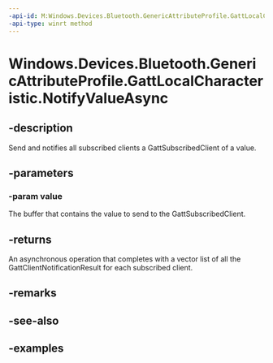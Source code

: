 ```yaml
---
-api-id: M:Windows.Devices.Bluetooth.GenericAttributeProfile.GattLocalCharacteristic.NotifyValueAsync(Windows.Storage.Streams.IBuffer)
-api-type: winrt method
---
```


<!-- Method syntax.
public IAsyncOperation<IVectorView<GattClientNotificationResult>> GattLocalCharacteristic.NotifyValueAsync(IBuffer value)
-->

# Windows.Devices.Bluetooth.GenericAttributeProfile.GattLocalCharacteristic.NotifyValueAsync

## -description
Send and notifies all subscribed clients a GattSubscribedClient of a value.

## -parameters

### -param value
The buffer that contains the value to send to the GattSubscribedClient.

## -returns
An asynchronous operation that completes with a vector list of all the GattClientNotificationResult for each subscribed client.
## -remarks

## -see-also

## -examples

